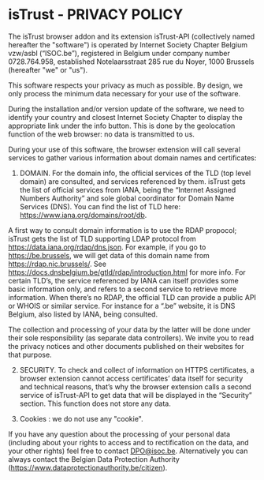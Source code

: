 # isTrust - PRIVACY POLICY

The isTrust browser addon and its extension isTrust-API (collectively named hereafter the "software") is operated by Internet Society Chapter Belgium vzw/asbl (“ISOC.be”), registered in Belgium under company number 0728.764.958, established Notelaarsstraat 285 rue du Noyer, 1000 Brussels (hereafter "we" or "us").

This software respects your privacy as much as possible. By design, we only process the minimum data necessary for your use of the software.

During the installation and/or version update of the software, we need to identify your country and closest Internet Society Chapter to display the appropriate link under the info button. This is done by the geolocation function of the web browser: no data is transmitted to us.

During your use of this software, the browser extension will call several services to gather various information about domain names and certificates:

1. DOMAIN. For the domain info, the official services of the TLD (top level domain) are consulted, and services referenced by them. isTrust gets the list of official services from IANA, being the “Internet Assigned Numbers Authority” and sole global coordinator for Domain Name Services (DNS). You can find the list of TLD here: https://www.iana.org/domains/root/db.

A first way to consult domain information is to use the RDAP propocol; isTrust gets the list of TLD supporting LDAP protocol from https://data.iana.org/rdap/dns.json. For example, if you go to https://be.brussels, we will get data of this domain name from https://rdap.nic.brussels/. See https://docs.dnsbelgium.be/gtld/rdap/introduction.html for more info. For certain TLD’s, the service referenced by IANA can itself provides some basic information only, and refers to a second service to retrieve more information. When there’s no RDAP, the official TLD can provide a public API or WHOIS or similar service. For instance for a “.be” website, it is DNS Belgium, also listed by IANA, being consulted.

The collection and processing of your data by the latter will be done under their sole responsibility (as separate data controllers). We invite you to read the privacy notices and other documents published on their websites for that purpose.

2. SECURITY. To check and collect of information on HTTPS certificates, a browser extension cannot access certificates’ data itself for security and technical reasons, that’s why the browser extension calls a second service of isTrust-API to get data that will be displayed in the “Security” section. This function does not store any data.

3. Cookies : we do not use any "cookie".

If you have any question about the processing of your personal data (including about your rights to access and to rectification on the data, and your other rights) feel free to contact DPO@isoc.be. Alternatively you can always contact the Belgian Data Protection Authority (https://www.dataprotectionauthority.be/citizen).
